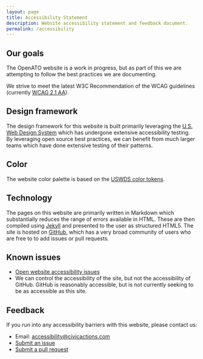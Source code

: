 ```yaml
---
layout: page
title: Accessibility Statement
description: Website accessibility statement and feedback document.
permalink: /accessibility
---
```


## Our goals

The OpenATO website is a work in progress, but as part of this we are attempting to follow the best practices we are documenting.

We strive to meet the latest W3C Recommendation of the WCAG guidelines (currently [WCAG 2.1 AA](https://www.w3.org/TR/WCAG21/)).

## Design framework

The design framework for this website is built primarily leveraging the [U.S. Web Design System](https://designsystem.digital.gov/) which has undergone extensive accessibility testing. By leveraging open source best practices, we can benefit from much larger teams which have done extensive testing of their patterns.


## Color

The website color palette is based on the [USWDS color tokens](https://designsystem.digital.gov/design-tokens/color/system-tokens/).


## Technology

The pages on this website are primarily written in Markdown which substantially reduces the range of errors available in HTML. These are then compiled using <a href="https://jekyllrb.com/">Jekyll</a> and presented to the user as structured HTML5. The site is hosted on <a href="https://github.com">GitHub</a>, which has a very broad community of users who are free to to add issues or pull requests. 

## Known issues

* [Open website accessibility issues](https://github.com/CivicActions/openato/labels/accessibility)
* We can control the accessibility of the site, but not the accessibility of GitHub. GitHub is reasonably accessible, but is not currently seeking to be as accessible as this site.

## Feedback

If you run into any accessibility barriers with this website, please contact us:

* Email: [accessibility@civicactions.com](mailto:ato-asap@civicactions.com)
* [Submit an issue](https://github.com/CivicActions/OpenATO/issues)
* [Submit a pull request](https://docs.github.com/en/github/collaborating-with-issues-and-pull-requests/creating-a-pull-request)
